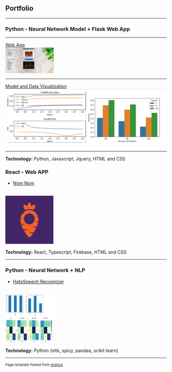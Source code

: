 ## Portfolio

---

### Python - Neural Network Model + Flask Web App  

---
[Web App](https://github.com/Hennakhan/S20-team8-project/tree/master/Demo/FoodRecognizer-Webapp)
<br>
<img src="/images/3.png?raw=true" width="30%" height="30%" />

---
[Model and Data Visualization](https://github.com/Hennakhan/S20-team8-project/tree/master/Demo/CNN_Models)
<img src="images/StatisticalAnalysis.PNG?raw=true"/>

---
<b>Technology:</b> Python, Javascript, Jquery, HTML and CSS

### React - Web APP 

- [Nom Nom ](https://nomnom.gives/)
<br>
 <img src="images/appicon.png?raw=true" width="150" height="150"/>

<b>Technology:</b> React, Typescript, Firebase, HTML and CSS

---

### Python - Neural Network + NLP 

- [HateSpeech Recognizer](https://github.com/Hennakhan/Hate-speech-detection-using-CNN-SVM-RFM)
<br>
<img src="images/Capture.PNG?raw=true" width="150" height="150"/>

<b>Technology:</b> Python (nltk, spicy, pandas, scikit learn)

---
<p style="font-size:11px">Page template forked from <a href="https://github.com/evanca/quick-portfolio">evanca</a></p>
<!-- Remove above link if you don't want to attibute -->
